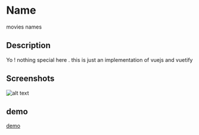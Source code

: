 # Name 

movies names

## Description

Yo ! nothing special here . this is just an implementation of vuejs and vuetify 


## Screenshots
 ![alt text](http://khalidskiod.com/vue/vuecapture.png)

## demo
[demo](http://khalidskiod.com/vue)



